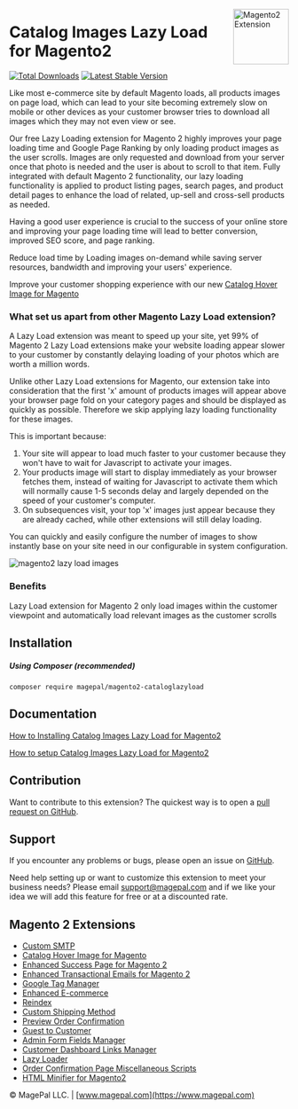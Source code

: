 <a href="https://www.magepal.com" title="Magento 2 Extensions" ><img src="https://image.ibb.co/dHBkYH/Magepal_logo.png" width="100" align="right" alt="Magento2 Extension" /></a>

# Catalog Images Lazy Load for Magento2

[![Total Downloads](https://poser.pugx.org/magepal/magento2-cataloglazyload/downloads)](https://packagist.org/packages/magepal/magento2-cataloglazyload)
[![Latest Stable Version](https://poser.pugx.org/magepal/magento2-cataloglazyload/v/stable)](https://packagist.org/packages/magepal/magento2-cataloglazyload)

Like most e-commerce site by default Magento loads, all products images on page load, which can lead to your site becoming extremely slow on mobile or other devices as your customer browser tries to download all images which they may not even view or see. 

Our free Lazy Loading extension for Magento 2 highly improves your page loading time and Google Page Ranking by only loading product images as the user scrolls. Images are only requested and download from your server once that photo is needed and the user is about to scroll to that item. Fully integrated with default Magento 2 functionality, our lazy loading functionality is applied to product listing pages, search pages, and product detail pages to enhance the load of related, up-sell and cross-sell products as needed.

Having a good user experience is crucial to the success of your online store and improving your page loading time will lead to better conversion, improved SEO score, and page ranking.

Reduce load time by Loading images on-demand while saving server resources, bandwidth and improving your users' experience.

Improve your customer shopping experience with our new [Catalog Hover Image for Magento](https://www.magepal.com/catalog-hover-image-for-magento.html)

### What set us apart from other Magento Lazy Load extension?
A Lazy Load extension was meant to speed up your site, yet 99% of Magento 2 Lazy Load extensions make your website loading appear slower to your customer by constantly delaying loading of your photos which are worth a million words.

Unlike other Lazy Load extensions for Magento, our extension take into consideration that the first 'x' amount of products images will appear above your browser page fold on your category pages and should be displayed as quickly as possible. Therefore we skip applying lazy loading functionality for these images. 

This is important because:

1. Your site will appear to load much faster to your customer because they won't have to wait for Javascript to activate your images.
2. Your products image will start to display immediately as your browser fetches them, instead of waiting for Javascript to activate them which will normally cause 1-5 seconds delay and largely depended on the speed of your customer's computer.
3. On subsequences visit, your top 'x' images just appear because they are already cached, while other extensions will still delay loading. 

You can quickly and easily configure the number of images to show instantly base on your site need in our configurable in system configuration.


![magento2 lazy load images](https://image.ibb.co/bYO7DH/Catalog_Images_Lazy_Load_for_Magento2.gif)


### Benefits
Lazy Load extension for Magento 2 only load images within the customer viewpoint and automatically load relevant images as the customer scrolls

## Installation

##### Using Composer (recommended)

```
composer require magepal/magento2-cataloglazyload
```

## Documentation

[How to Installing Catalog Images Lazy Load for Magento2](https://www.magepal.com/help/docs/magento-lazy-load-images/#installation)

[How to setup Catalog Images Lazy Load for Magento2](https://www.magepal.com/help/docs/magento-lazy-load-images/#configuration)

Contribution
---
Want to contribute to this extension? The quickest way is to open a [pull request on GitHub](https://help.github.com/articles/using-pull-requests).


Support
---
If you encounter any problems or bugs, please open an issue on [GitHub](https://github.com/magepal/magento2-cataloglazyload/issues).

Need help setting up or want to customize this extension to meet your business needs? Please email support@magepal.com and if we like your idea we will add this feature for free or at a discounted rate.

Magento 2 Extensions
---
- [Custom SMTP](https://www.magepal.com/magento2/extensions/custom-smtp.html)
- [Catalog Hover Image for Magento](https://www.magepal.com/magento2/extensions/catalog-hover-image-for-magento.html)
- [Enhanced Success Page for Magento 2](https://www.magepal.com/magento2/extensions/enhanced-success-page.html)
- [Enhanced Transactional Emails for Magento 2](https://www.magepal.com/magento2/extensions/enhanced-transactional-emails.html)
- [Google Tag Manager](https://www.magepal.com/magento2/extensions/google-tag-manager.html) 
- [Enhanced E-commerce](https://www.magepal.com/magento2/extensions/enhanced-ecommerce-for-google-tag-manager.html) 
- [Reindex](https://www.magepal.com/magento2/extensions/reindex.html) 
- [Custom Shipping Method](https://www.magepal.com/magento2/extensions/custom-shipping-rates-for-magento-2.html) 
- [Preview Order Confirmation](https://www.magepal.com/magento2/extensions/preview-order-confirmation-page-for-magento-2.html)
- [Guest to Customer](https://www.magepal.com/magento2/extensions/guest-to-customer.html) 
- [Admin Form Fields Manager](https://www.magepal.com/magento2/extensions/admin-form-fields-manager-for-magento-2.html) 
- [Customer Dashboard Links Manager](https://www.magepal.com/magento2/extensions/customer-dashboard-links-manager-for-magento-2.html) 
- [Lazy Loader](https://www.magepal.com/magento2/extensions/lazy-load.html) 
- [Order Confirmation Page Miscellaneous Scripts](https://www.magepal.com/magento2/extensions/order-confirmation-miscellaneous-scripts-for-magento-2.html)
- [HTML Minifier for Magento2](https://www.magepal.com/magento2/extensions/html-minifier.html)

© MagePal LLC. | [www.magepal.com](https://www.magepal.com)

